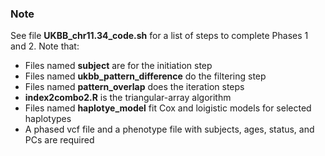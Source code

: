 ### Note ###

See file **UKBB_chr11.34_code.sh** for a list of steps to complete Phases 1 and 2.  Note that:
<ul>
  <li>Files named <b>subject</b> are for the initiation step</li>
  <li>Files named <b>ukbb_pattern_difference</b> do the filtering step</li>
  <li>Files named <b>pattern_overlap</b> does the iteration steps</li>
  <li><b>index2combo2.R</b> is the triangular-array algorithm</li>
  <li>Files named <b>haplotye_model</b> fit Cox and loigistic models for selected haplotypes</li>
  <li>A phased vcf file and a phenotype file with subjects, ages, status, and PCs are required</li>
</ul>

